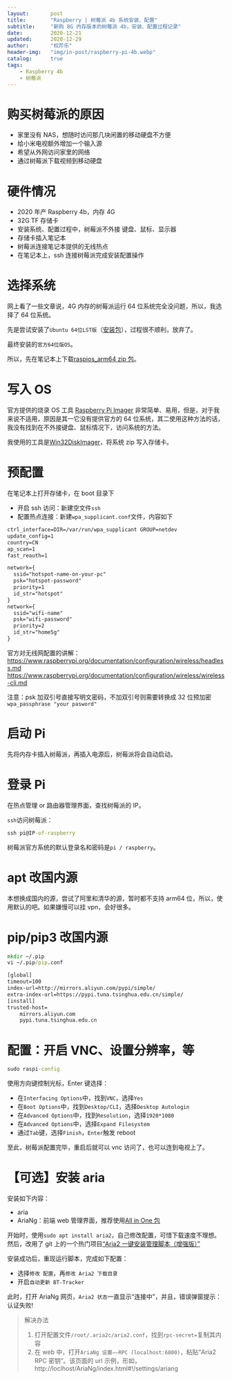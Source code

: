 ```yaml
---
layout:       post
title:        "Raspberry | 树莓派 4b 系统安装、配置"
subtitle:     "新购 8G 内存版本的树莓派 4b，安装、配置过程记录"
date:         2020-12-21
updated:      2020-12-29
author:       "权芹乐"
header-img:   "img/in-post/raspberry-pi-4b.webp"
catalog:      true
tags:
    - Raspberry 4b
    - 树莓派
---
```


# 购买树莓派的原因

* 家里没有 NAS，想随时访问那几块闲置的移动硬盘不方便
* 给小米电视额外增加一个输入源
* 希望从外网访问家里的网络
* 通过树莓派下载视频到移动硬盘

<!-- more -->

# 硬件情况

* 2020 年产 Raspberry 4b，内存 4G
* 32G TF 存储卡
* 安装系统、配置过程中，树莓派不外接 键盘、鼠标、显示器
* 存储卡插入笔记本
* 树莓派连接笔记本提供的无线热点
* 在笔记本上，ssh 连接树莓派完成安装配置操作

# 选择系统

网上看了一些文章说，4G 内存的树莓派运行 64 位系统完全没问题，所以，我选择了 64 位系统。

先是尝试安装了`Ubuntu 64位LST版`（[安装包]），过程很不顺利，放弃了。

[安装包]:https://ubuntu.com/download/raspberry-pi

最终安装的`官方64位版OS`。

所以，先在笔记本上下载[raspios_arm64 zip 包][1]。

[1]:https://downloads.raspberrypi.org/raspios_arm64/images/

# 写入 OS

官方提供的烧录 OS 工具 [Raspberry Pi Imager][2] 非常简单、易用，但是，对于我来说不适用，原因是其一它没有提供官方的 64 位系统，其二使用这种方法的话，我没有找到在不外接键盘、鼠标情况下，访问系统的方法。

[2]:https://www.raspberrypi.org/software/

我使用的工具是[Win32DiskImager][3]，将系统 zip 写入存储卡。

[3]:https://www.raspberrypi.org/documentation/installation/installing-images/windows.md

# 预配置

在笔记本上打开存储卡，在 boot 目录下
* 开启 ssh 访问：新建空文件`ssh`
* 配置热点连接：新建`wpa_supplicant.conf`文件，内容如下

```txt
ctrl_interface=DIR=/var/run/wpa_supplicant GROUP=netdev
update_config=1
country=CN
ap_scan=1
fast_reauth=1

network={
  ssid="hotspot-name-on-your-pc"
  psk="hotspot-password"
  priority=1
  id_str="hotspot"
}
network={
  ssid="wifi-name"
  psk="wifi-password"
  priority=2
  id_str="home5g"
}
```

官方对无线网配置的讲解：
https://www.raspberrypi.org/documentation/configuration/wireless/headless.md
https://www.raspberrypi.org/documentation/configuration/wireless/wireless-cli.md

注意：psk 加双引号直接写明文密码，不加双引号则需要转换成 32 位预加密`wpa_passphrase "your pasword"`

# 启动 Pi

先将内存卡插入树莓派，再插入电源后，树莓派将会自动启动。

# 登录 Pi

在热点管理 or 路由器管理界面，查找树莓派的 IP。

`ssh`访问树莓派：
```cmd
ssh pi@IP-of-raspberry
```
树莓派官方系统的默认登录名和密码是`pi / raspberry`。

# apt 改国内源

本想换成国内的源，尝试了阿里和清华的源，暂时都不支持 arm64 位，所以，使用默认的吧。如果嫌慢可以挂 vpn，会好很多。

# pip/pip3 改国内源

```cmd
mkdir ~/.pip
vi ~/.pip/pip.conf

[global]
timeout=100
index-url=http://mirrors.aliyun.com/pypi/simple/
extra-index-url=https://pypi.tuna.tsinghua.edu.cn/simple/
[install]
trusted-host=
    mirrors.aliyun.com
    pypi.tuna.tsinghua.edu.cn
```

# 配置：开启 VNC、设置分辨率，等

```cmd
sudo raspi-config
```
使用方向键控制光标，Enter 键选择：

* 在`Interfacing Options`中，找到`VNC`，选择`Yes`
* 在`Boot Options`中，找到`Desktop/CLI`，选择`Desktop Autologin`
* 在`Advanced Options`中，找到`Resolution`，选择`1920*1080`
* 在`Advanced Options`中，选择`Expand Filesystem`
* 通过`Tab`键，选择`Finish`，`Enter`触发 reboot

至此，树莓派配置完毕，重启后就可以 vnc 访问了，也可以连到电视上了。

# 【可选】安装 aria
安装如下内容：
+ aria
+ AriaNg：前端 web 管理界面，推荐使用[All in One 包](https://github.com/mayswind/AriaNg/releases)

开始时，使用`sudo apt install aria2`，自己修改配置，可惜下载速度不理想。然后，改用了 git 上的一个热门项目[“Aria2 一键安装管理脚本（增强版）”](https://github.com/P3TERX/aria2.sh)

安装成功后，重现运行脚本，完成如下配置：
+ 选择`修改 配置`，再`修改 Aria2 下载目录`
+ 开启`自动更新 BT-Tracker`

此时，打开 AriaNg 网页，`Aria2 状态`一直显示“连接中”，并且，错误弹窗提示：认证失败!
> 解决办法
> 1. 打开配置文件`/root/.aria2c/aria2.conf`，找到`rpc-secret=`复制其内容
> 2. 在 web 中，打开`AriaNg 设置——RPC (localhost:6800)`，粘贴“Aria2 RPC 密钥”。该页面的 url 示例，形如，http://loclhost/AriaNg/index.html#!/settings/ariang
